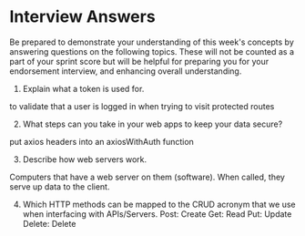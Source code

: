 # Interview Answers
Be prepared to demonstrate your understanding of this week's concepts by answering questions on the following topics. These will not be counted as a part of your sprint score but will be helpful for preparing you for your endorsement interview, and enhancing overall understanding.


1. Explain what a token is used for.

to validate that a user is logged in when trying to visit protected routes

2. What steps can you take in your web apps to keep your data secure?

put axios headers into an axiosWithAuth function

3. Describe how web servers work.

Computers that have a web server on them (software). When called, they serve up data to the client.

4. Which HTTP methods can be mapped to the CRUD acronym that we use when interfacing with APIs/Servers.
Post: Create Get: Read Put: Update Delete: Delete